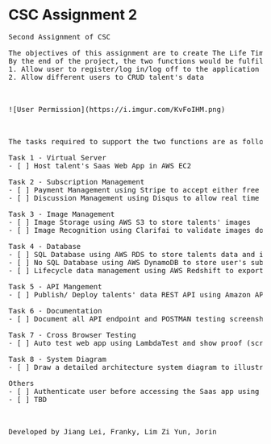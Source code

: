 # CSC Assignment 2
<pre>
Second Assignment of CSC

The objectives of this assignment are to create The Life Time Talents (TLTT) Saas web application.
By the end of the project, the two functions would be fulfilled:
1. Allow user to register/log in/log off to the application
2. Allow different users to CRUD talent's data



![User Permission](https://i.imgur.com/KvFoIHM.png)



The tasks required to support the two functions are as follow.

Task 1 - Virtual Server
- [ ] Host talent's Saas Web App in AWS EC2

Task 2 - Subscription Management
- [ ] Payment Management using Stripe to accept either free or paid users
- [ ] Discussion Management using Disqus to allow real time commenting for paid users

Task 3 - Image Management
- [ ] Image Storage using AWS S3 to store talents' images
- [ ] Image Recognition using Clarifai to validate images do not fall for NSFW

Task 4 - Database
- [ ] SQL Database using AWS RDS to store talents data and image URL
- [ ] No SQL Database using AWS DynamoDB to store user's subscription data (subscription plan, last paid, and session data)
- [ ] Lifecycle data management using AWS Redshift to export manually talents' and user's data; and import to data warehouse

Task 5 - API Mangement
- [ ] Publish/ Deploy talents' data REST API using Amazon API Gateway

Task 6 - Documentation
- [ ] Document all API endpoint and POSTMAN testing screenshot

Task 7 - Cross Browser Testing
- [ ] Auto test web app using LambdaTest and show proof (screenshot)

Task 8 - System Diagram
- [ ] Draw a detailed architecture system diagram to illustrate the Saas application

Others
- [ ] Authenticate user before accessing the Saas app using AWS Cognito
- [ ] TBD



Developed by Jiang Lei, Franky, Lim Zi Yun, Jorin
</pre>
